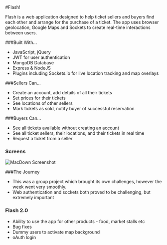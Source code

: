 #Flash!

Flash is a web application designed to help ticket sellers and buyers find each other and arrange for the purchase of a ticket. The app uses browser geolocation, Google Maps and Sockets to create real-time interactions between users.

###Built With...

- JavaScript, jQuery
- JWT for user authentication
- MongoDB Database
- Express & NodeJS
- Plugins including Sockets.io for live location tracking and map overlays


###Sellers Can...

- Create an account, add details of all their tickets
- Set prices for their tickets
- See locations of other sellers
- Mark tickets as sold, notify buyer of successful reservation

###Buyers Can...

- See all tickets available without creating an account
- See all ticket sellers, their locations, and their tickets in real time
- Request a ticket from a seller


### Screens

![MacDown Screenshot](http://i.imgur.com/hlcqTGd.png)
 
 
###The Journey
 
 
- This was a group project which brought its own challenges, however the week went very smoothly.
-  Web authentication and sockets both proved to be challenging, but extremely important  
  

### Flash 2.0

- Ability to use the app for other products - food, market stalls etc
- Bug fixes
- Dummy users to activate map background
- oAuth login
